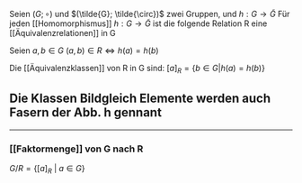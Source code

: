 Seien $(G;\circ)$ und $(\tilde{G}; \tilde{\circ})$ zwei Gruppen, und $h: G\to \tilde{G}$ 
Für jeden [[Homomorphismus]] $h: G\to \tilde{G}$ ist die folgende Relation R eine [[Äquivalenzrelationen]] in G

Seien $a,b \in G$
$(a,b) \in R \Leftrightarrow h(a)=h(b)$

Die [[Äquivalenzklassen]] von R in G sind:
$[a]_{R}=\{ b \in G | h(a)=h(b) \}$
## Die Klassen Bildgleich Elemente werden auch Fasern der Abb. h gennant

---

### [[Faktormenge]] von G nach R
$G / R =\{ [a]_{R}\ | \ a \in G \}$ 

